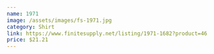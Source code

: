 ```yaml
---
name: 1971
image: /assets/images/fs-1971.jpg
category: Shirt
link: https://www.finitesupply.net/listing/1971-1682?product=46
price: $21.21
---
```

